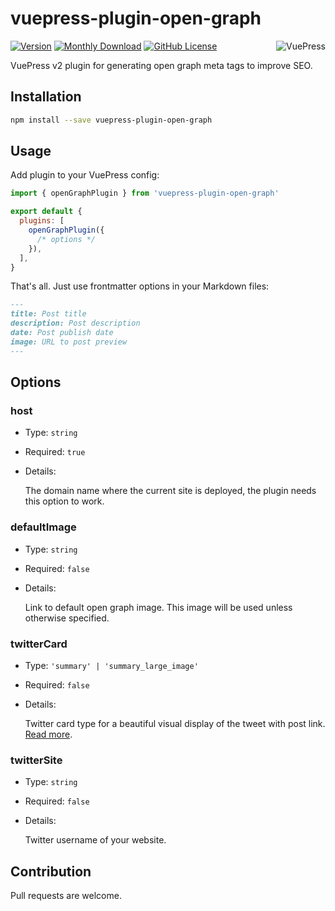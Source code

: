 # vuepress-plugin-open-graph

<img src="https://avatars.githubusercontent.com/u/48539483?s=100" align="right" alt="VuePress" />

[![Version](https://img.shields.io/npm/v/vuepress-plugin-open-graph.svg?color=4fb17b&labelColor=2a2f44)](https://npmjs.com/package/vuepress-plugin-open-graph)
[![Monthly Download](https://img.shields.io/npm/dm/vuepress-plugin-open-graph.svg?color=4fb17b&labelColor=2a2f44)](https://npmjs.com/package/vuepress-plugin-open-graph)
[![GitHub License](https://img.shields.io/badge/license-MIT-4fb17b.svg?color=4fb17b&labelColor=2a2f44)](https://github.com/azat-io/eslint-plugin-de-morgan/blob/main/license.md)

VuePress v2 plugin for generating open graph meta tags to improve SEO.

## Installation

```sh
npm install --save vuepress-plugin-open-graph
```

## Usage

Add plugin to your VuePress config:

```js
import { openGraphPlugin } from 'vuepress-plugin-open-graph'

export default {
  plugins: [
    openGraphPlugin({
      /* options */
    }),
  ],
}
```

That's all. Just use frontmatter options in your Markdown files:

```md
---
title: Post title
description: Post description
date: Post publish date
image: URL to post preview
---
```

## Options

### host

- Type: `string`

- Required: `true`

- Details:

  The domain name where the current site is deployed, the plugin needs this option to work.

### defaultImage

- Type: `string`

- Required: `false`

- Details:

  Link to default open graph image. This image will be used unless otherwise specified.

### twitterCard

- Type: `'summary' | 'summary_large_image'`

- Required: `false`

- Details:

  Twitter card type for a beautiful visual display of the tweet with post link. [Read more](https://developer.twitter.com/en/docs/twitter-for-websites/cards/overview/abouts-cards).

### twitterSite

- Type: `string`

- Required: `false`

- Details:

  Twitter username of your website.

## Contribution

Pull requests are welcome.
